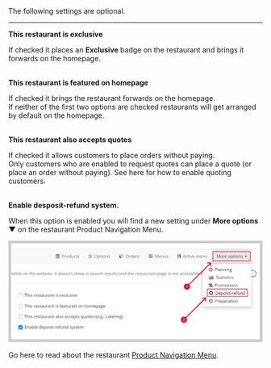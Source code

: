 <div class="alert alert-info" role="alert">
The following settings are optional.
</div>

---

**This restaurant is exclusive**
<div class="alert alert-primary" role="alert">
If checked it places an <strong>Exclusive</strong> badge on the restaurant and brings it forwards on the homepage.
</div>
<br>

**This restaurant is featured on homepage**
<div class="alert alert-primary" role="alert">
If checked it brings the restaurant forwards on the homepage.
</div>

<div class="alert alert-secondary" role="alert">
If neither of the first two options are checked restaurants will get arranged by default on the homepage.
</div>
<br>

**This restaurant also accepts quotes**
<div class="alert alert-primary" role="alert">
If checked it allows customers to place orders without paying.
</div>

<div class="alert alert-warning" role="alert">
Only customers who are enabled to request quotes can place a quote (or place an order without paying). See here for how to enable quoting customers.
</div>
<br>

**Enable desposit-refund system.**
<div class="alert alert-warning" role="alert">
When this option is enabled you will find a new setting under <strong>More options ▼</strong> on the restaurant Product Navigation Menu.
</div>

![](assets/images/enableDepositMoreOptionsDepRefund.png)
<br>

Go here to read about the restaurant [Product Navigation Menu](admin.restaurants.productmenu).

